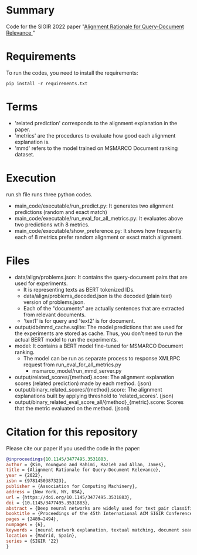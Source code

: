 # Summary

Code for the SIGIR 2022 paper "[Alignment Rationale for Query-Document Relevance
](https://dl.acm.org/doi/abs/10.1145/3477495.3531883)"



# Requirements

To run the codes, you need to install the requirements:
```
pip install -r requirements.txt
```

# Terms 

* 'related prediction' corresponds to the alignment explanation in the paper.
* 'metrics' are the procedures to evaluate how good each alignment explanation is.
* 'mmd' refers to the model trained on MSMARCO Document ranking dataset.


# Execution

run.sh file runs three python codes.
* main_code/executable/run_predict.py: It generates two alignment predictions (random and exact match)
* main_code/executable/run_eval_for_all_metrics.py: It evaluates above two predictions wtih 8 metrics. 
* main_code/executable/show_preference.py: It shows how frequently each of 8 metrics prefer random alignment or exact match alignment.

# Files

* data/align/problems.json: It contains the query-document pairs that are used for experiments.
  * It is representing texts as BERT tokenized IDs. 
  * data/align/problems_decoded.json is the decoded (plain text) version of problems.json.
  * Each of the "documents" are actually sentences that are extracted from relevant documents.
  * 'text1' is for query and 'text2' is for document.
* output/db/mmd_cache.sqlite: The model predictions that are used for the experiments are stored as cache. 
Thus, you don't need to run the actual BERT model to run the experiments. 
* model: It contains a BERT model fine-tuned for MSMARCO Document ranking.
  * The model can be run as separate process to response XMLRPC request from run_eval_for_all_metrics.py 
    * msmarco_model/run_mmd_server.py 
* output/related_scores/{method}.score: The alignment explanation scores (related prediction) made by each method. (json)
* output/binary_related_scores/{method}.score: The alignment explanations built by applying threshold to 'related_scores'. (json)
* output/binary_related_eval_score_all/{method}_{metric}.score: Scores that the metric evaluated on the method. (jsonl)



# Citation for this repository

Please cite our paper if you used the code in the paper:

```bibtex
@inproceedings{10.1145/3477495.3531883,
author = {Kim, Youngwoo and Rahimi, Razieh and Allan, James},
title = {Alignment Rationale for Query-Document Relevance},
year = {2022},
isbn = {9781450387323},
publisher = {Association for Computing Machinery},
address = {New York, NY, USA},
url = {https://doi.org/10.1145/3477495.3531883},
doi = {10.1145/3477495.3531883},
abstract = {Deep neural networks are widely used for text pair classification tasks such as as adhoc information retrieval. These deep neural networks are not inherently interpretable and require additional efforts to get rationale behind their decisions. Existing explanation models are not yet capable of inducing alignments between the query terms and the document terms -- which part of the document rationales are responsible for which part of the query? In this paper, we study how the input perturbations can be used to infer or evaluate alignments between the query and document spans, which best explain the black-box ranker's relevance prediction. We use different perturbation strategies and accordingly propose a set of metrics to evaluate the faithfulness of alignment rationales to the model. Our experiments show that the defined metrics based on substitution-based perturbation are more successful in preferring higher-quality alignments, compared to the deletion-based metrics.},
booktitle = {Proceedings of the 45th International ACM SIGIR Conference on Research and Development in Information Retrieval},
pages = {2489–2494},
numpages = {6},
keywords = {neural network explanation, textual matching, document search, text alignment, query highlighting, token-level explanation},
location = {Madrid, Spain},
series = {SIGIR '22}
}
```